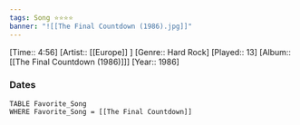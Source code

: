 ```yaml
---
tags: Song ⭐⭐⭐⭐ 
banner: "![[The Final Countdown (1986).jpg]]"
---
```

[Time:: 4:56]
[Artist:: [[Europe]] ]
[Genre:: Hard Rock]
[Played:: 13]
[Album:: [[The Final Countdown (1986)]]]
[Year:: 1986]
### Dates
````dataview
TABLE Favorite_Song
WHERE Favorite_Song = [[The Final Countdown]]
````